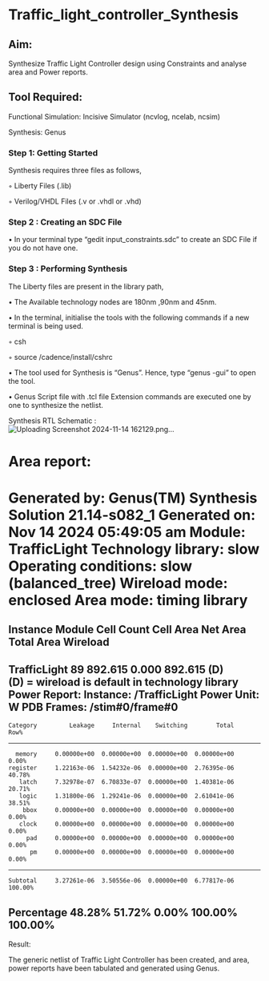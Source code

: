 # Traffic_light_controller_Synthesis

## Aim:

Synthesize Traffic Light Controller design using Constraints and analyse area and Power reports.

## Tool Required:

Functional Simulation: Incisive Simulator (ncvlog, ncelab, ncsim)

Synthesis: Genus

### Step 1: Getting Started

Synthesis requires three files as follows,

◦ Liberty Files (.lib)

◦ Verilog/VHDL Files (.v or .vhdl or .vhd)

### Step 2 : Creating an SDC File

•	In your terminal type “gedit input_constraints.sdc” to create an SDC File if you do not have one.

### Step 3 : Performing Synthesis

The Liberty files are present in the library path,

• The Available technology nodes are 180nm ,90nm and 45nm.

• In the terminal, initialise the tools with the following commands if a new terminal is being used.

◦ csh

◦ source /cadence/install/cshrc

• The tool used for Synthesis is “Genus”. Hence, type “genus -gui” to open the tool.

• Genus Script file with .tcl file Extension commands are executed one by one to synthesize the netlist.

Synthesis RTL Schematic :
![Uploading Screenshot 2024-11-14 162129.png…]()

Area report:
============================================================
  Generated by:           Genus(TM) Synthesis Solution 21.14-s082_1
  Generated on:           Nov 14 2024  05:49:05 am
  Module:                 TrafficLight
  Technology library:     slow 
  Operating conditions:   slow (balanced_tree)
  Wireload mode:          enclosed
  Area mode:              timing library
============================================================

  Instance   Module  Cell Count  Cell Area  Net Area   Total Area   Wireload  
------------------------------------------------------------------------------
TrafficLight                 89    892.615     0.000      892.615 <none> (D)  
  (D) = wireload is default in technology library
Power Report:
Instance: /TrafficLight
Power Unit: W
PDB Frames: /stim#0/frame#0
  -------------------------------------------------------------------------
    Category         Leakage     Internal    Switching        Total    Row%
  -------------------------------------------------------------------------
      memory     0.00000e+00  0.00000e+00  0.00000e+00  0.00000e+00   0.00%
    register     1.22163e-06  1.54232e-06  0.00000e+00  2.76395e-06  40.78%
       latch     7.32978e-07  6.70833e-07  0.00000e+00  1.40381e-06  20.71%
       logic     1.31800e-06  1.29241e-06  0.00000e+00  2.61041e-06  38.51%
        bbox     0.00000e+00  0.00000e+00  0.00000e+00  0.00000e+00   0.00%
       clock     0.00000e+00  0.00000e+00  0.00000e+00  0.00000e+00   0.00%
         pad     0.00000e+00  0.00000e+00  0.00000e+00  0.00000e+00   0.00%
          pm     0.00000e+00  0.00000e+00  0.00000e+00  0.00000e+00   0.00%
  -------------------------------------------------------------------------
    Subtotal     3.27261e-06  3.50556e-06  0.00000e+00  6.77817e-06 100.00%
  Percentage          48.28%       51.72%        0.00%      100.00% 100.00%
  -------------------------------------------------------------------------
Result:

The generic netlist of Traffic Light Controller has been created, and area, power reports have been tabulated and generated using Genus.

